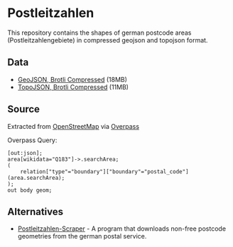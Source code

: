 # Postleitzahlen

This repository contains the shapes of german postcode areas (Postleitzahlengebiete) in compressed geojson and topojson format.

## Data

* [GeoJSON, Brotli Compressed](https://github.com/yetzt/postleitzahlen/releases/download/2024.09/postleitzahlen.geojson.br) (18MB)
* [TopoJSON, Brotli Compressed](https://github.com/yetzt/postleitzahlen/releases/download/2024.09/data/postleitzahlen.topojson.br) (11MB)

## Source

Extracted from [OpenStreetMap](http://www.openstreetmap.org/) via [Overpass](https://overpass-turbo.eu/)

Overpass Query:

```
[out:json];
area[wikidata="Q183"]->.searchArea;
(
	relation["type"="boundary"]["boundary"="postal_code"](area.searchArea);
);
out body geom;
```
## Alternatives

* [Postleitzahlen-Scraper](https://github.com/yetzt/postleitzahlen-scraper) - A program that downloads non-free postcode geometries from the german postal service.

